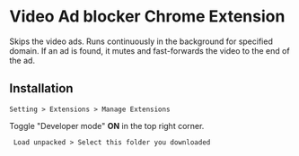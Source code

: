 # Video Ad blocker Chrome Extension

Skips the video ads. Runs continuously in the background for specified domain.
If an ad is found, it mutes and fast-forwards the video to the end of the ad.

## Installation

```
Setting > Extensions > Manage Extensions
```

Toggle "Developer mode" **ON** in the top right corner.

```
 Load unpacked > Select this folder you downloaded
```
